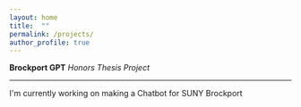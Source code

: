 ```yaml
---
layout: home
title:  ""
permalink: /projects/
author_profile: true
---
```


**Brockport GPT** *Honors Thesis Project*

---
I'm currently working on making a Chatbot for SUNY Brockport